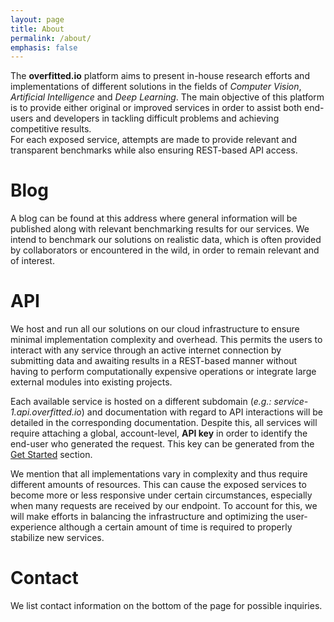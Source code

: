 ```yaml
---
layout: page
title: About
permalink: /about/
emphasis: false
---
```


The **overfitted.io** platform aims to present in-house research efforts and implementations of different solutions in the fields of *Computer Vision*, *Artificial Intelligence* and *Deep Learning*.
The main objective of this platform is to provide either original or improved services in order to assist both end-users and developers in tackling difficult problems and achieving competitive results.  
For each exposed service, attempts are made to provide relevant and transparent benchmarks while also ensuring REST-based API access.

# Blog
A blog can be found at this address where general information will be published along with relevant benchmarking results for our services.
We intend to benchmark our solutions on realistic data, which is often provided by collaborators or encountered in the wild, in order to remain relevant and of interest.

# API
We host and run all our solutions on our cloud infrastructure to ensure minimal implementation complexity and overhead. This permits the users to interact with any service through an active internet connection by submitting data and awaiting results in a REST-based manner without having to perform computationally expensive operations or integrate large external modules into existing projects.

Each available service is hosted on a different subdomain (*e.g.: service-1.api.overfitted.io*) and documentation with regard to API interactions will be detailed in the corresponding documentation. Despite this, all services will require attaching a global, account-level, **API key** in order to identify the end-user who generated the request. This key can be generated from the [Get Started](/get-started) section. 

We mention that all implementations vary in complexity and thus require different amounts of resources. This can cause the exposed services to become more or less responsive under certain circumstances, especially when many requests are received by our endpoint. 
To account for this, we will make efforts in balancing the infrastructure and optimizing the user-experience although a certain amount of time is required to properly stabilize new services.

# Contact
We list contact information on the bottom of the page for possible inquiries.